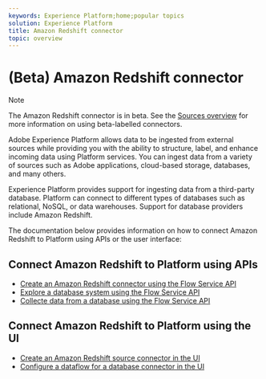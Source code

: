 ```yaml
---
keywords: Experience Platform;home;popular topics
solution: Experience Platform
title: Amazon Redshift connector
topic: overview
---
```


# (Beta) Amazon Redshift connector

>[!NOTE]
>The Amazon Redshift connector is in beta. See the [Sources overview](../../home.md#terms-and-conditions) for more information on using beta-labelled connectors.

Adobe Experience Platform allows data to be ingested from external sources while providing you with the ability to structure, label, and enhance incoming data using Platform services. You can ingest data from a variety of sources such as Adobe applications, cloud-based storage, databases, and many others.

Experience Platform provides support for ingesting data from a third-party database. Platform can connect to different types of databases such as relational, NoSQL, or data warehouses. Support for database providers include Amazon Redshift.

The documentation below provides information on how to connect Amazon Redshift to Platform using APIs or the user interface:

## Connect Amazon Redshift to Platform using APIs

- [Create an Amazon Redshift connector using the Flow Service API](../../tutorials/api/create/databases/redshift.md)
- [Explore a database system using the Flow Service API](../../tutorials/api/explore/database-nosql.md)
- [Collecte data from a database using the Flow Service API](../../tutorials/api/collect/database-nosql.md)

## Connect Amazon Redshift to Platform using the UI

- [Create an Amazon Redshift source connector in the UI](../../tutorials/ui/create/databases/redshift.md)
- [Configure a dataflow for a database connector in the UI](../../tutorials/ui/dataflow/databases.md)